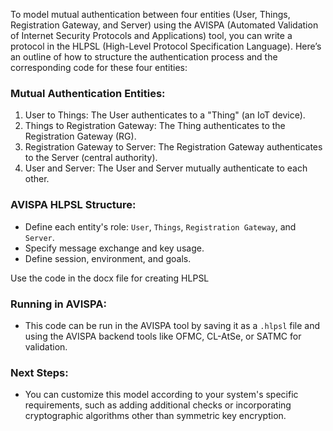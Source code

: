 To model mutual authentication between four entities (User, Things, Registration Gateway, and Server) using the AVISPA (Automated Validation of Internet Security Protocols and Applications) tool, you can write a protocol in the HLPSL (High-Level Protocol Specification Language). Here’s an outline of how to structure the authentication process and the corresponding code for these four entities:

### Mutual Authentication Entities:
1. User to Things: The User authenticates to a "Thing" (an IoT device).
2. Things to Registration Gateway: The Thing authenticates to the Registration Gateway (RG).
3. Registration Gateway to Server: The Registration Gateway authenticates to the Server (central authority).
4. User and Server: The User and Server mutually authenticate to each other.

### AVISPA HLPSL Structure:
- Define each entity's role: `User`, `Things`, `Registration Gateway`, and `Server`.
- Specify message exchange and key usage.
- Define session, environment, and goals.

Use the code in the docx file for creating HLPSL

### Running in AVISPA:
- This code can be run in the AVISPA tool by saving it as a `.hlpsl` file and using the AVISPA backend tools like OFMC, CL-AtSe, or SATMC for validation.

### Next Steps:
- You can customize this model according to your system's specific requirements, such as adding additional checks or incorporating cryptographic algorithms other than symmetric key encryption.
